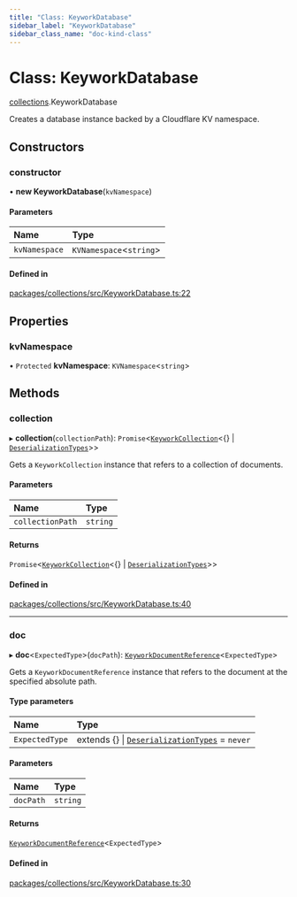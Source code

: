 ```yaml
---
title: "Class: KeyworkDatabase"
sidebar_label: "KeyworkDatabase"
sidebar_class_name: "doc-kind-class"
---
```


# Class: KeyworkDatabase

[collections](../modules/collections).KeyworkDatabase

Creates a database instance backed by a Cloudflare KV namespace.

## Constructors

### constructor

• **new KeyworkDatabase**(`kvNamespace`)

#### Parameters

| Name | Type |
| :------ | :------ |
| `kvNamespace` | `KVNamespace`<`string`\> |

#### Defined in

[packages/collections/src/KeyworkDatabase.ts:22](https://github.com/nirrius/keywork/blob/6b5e3cc/packages/collections/src/KeyworkDatabase.ts#L22)

## Properties

### kvNamespace

• `Protected` **kvNamespace**: `KVNamespace`<`string`\>

## Methods

### collection

▸ **collection**(`collectionPath`): `Promise`<[`KeyworkCollection`](collections.KeyworkCollection)<{} \| [`DeserializationTypes`](../modules/collections#deserializationtypes)\>\>

Gets a `KeyworkCollection` instance that refers to a collection of documents.

#### Parameters

| Name | Type |
| :------ | :------ |
| `collectionPath` | `string` |

#### Returns

`Promise`<[`KeyworkCollection`](collections.KeyworkCollection)<{} \| [`DeserializationTypes`](../modules/collections#deserializationtypes)\>\>

#### Defined in

[packages/collections/src/KeyworkDatabase.ts:40](https://github.com/nirrius/keywork/blob/6b5e3cc/packages/collections/src/KeyworkDatabase.ts#L40)

___

### doc

▸ **doc**<`ExpectedType`\>(`docPath`): [`KeyworkDocumentReference`](collections.KeyworkDocumentReference)<`ExpectedType`\>

Gets a `KeyworkDocumentReference` instance that refers to the document at the specified absolute path.

#### Type parameters

| Name | Type |
| :------ | :------ |
| `ExpectedType` | extends {} \| [`DeserializationTypes`](../modules/collections#deserializationtypes) = `never` |

#### Parameters

| Name | Type |
| :------ | :------ |
| `docPath` | `string` |

#### Returns

[`KeyworkDocumentReference`](collections.KeyworkDocumentReference)<`ExpectedType`\>

#### Defined in

[packages/collections/src/KeyworkDatabase.ts:30](https://github.com/nirrius/keywork/blob/6b5e3cc/packages/collections/src/KeyworkDatabase.ts#L30)
